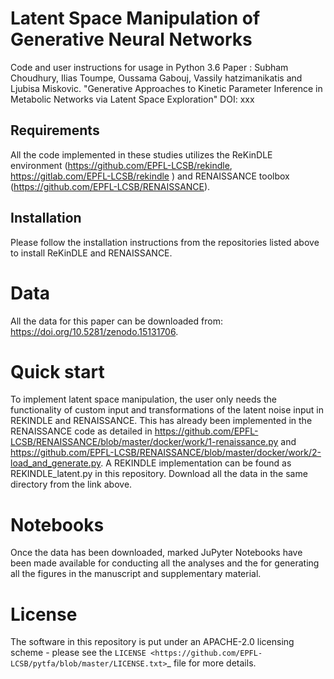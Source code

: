 Latent Space Manipulation of Generative Neural Networks
=====


Code and user instructions for usage in Python 3.6
Paper : Subham Choudhury, Ilias Toumpe, Oussama Gabouj, Vassily hatzimanikatis and Ljubisa Miskovic. "Generative Approaches to Kinetic Parameter Inference in Metabolic Networks via Latent Space Exploration"
DOI: xxx

Requirements
------------
All the code implemented in these studies utilizes the ReKinDLE environment (https://github.com/EPFL-LCSB/rekindle, https://gitlab.com/EPFL-LCSB/rekindle ) and RENAISSANCE toolbox (https://github.com/EPFL-LCSB/RENAISSANCE). 

Installation
-----------------------
Please follow the installation instructions from the repositories listed above to install ReKinDLE and RENAISSANCE. 


Data
=====
All the data for this paper can be downloaded from: https://doi.org/10.5281/zenodo.15131706.

Quick start
===========

To implement latent space manipulation, the user only needs the functionality of custom input and transformations of the latent noise input in REKINDLE and RENAISSANCE. This has already been implemented in the RENAISSANCE code as detailed in
https://github.com/EPFL-LCSB/RENAISSANCE/blob/master/docker/work/1-renaissance.py and https://github.com/EPFL-LCSB/RENAISSANCE/blob/master/docker/work/2-load_and_generate.py.  A REKINDLE implementation can be found as REKINDLE_latent.py in this repository. Download all the data in the same directory from the link above.

Notebooks
=============

Once the data has been downloaded, marked JuPyter Notebooks have been made available for conducting all the analyses and the for generating all the figures in the manuscript and supplementary material.   
   
License
========

The software in this repository is put under an APACHE-2.0 licensing scheme - please see the `LICENSE <https://github.com/EPFL-LCSB/pytfa/blob/master/LICENSE.txt>`_ file for more details.



